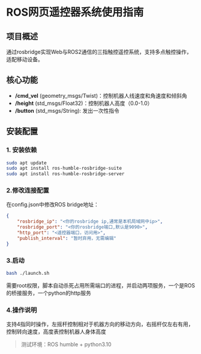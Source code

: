# ROS网页遥控器系统使用指南

## 项目概述
通过rosbridge实现Web与ROS2通信的三指触控遥控系统，支持多点触控操作，适配移动设备。

## 核心功能
- **/cmd_vel** (geometry_msgs/Twist)：控制机器人线速度和角速度和倾斜角
- **/height** (std_msgs/Float32)：控制机器人高度（0.0-1.0）
- **/button** (std_msgs/String): 发出一次性指令

## 安装配置
### 1. 安装依赖
```bash
sudo apt update
sudo apt install ros-humble-rosbridge-suite
sudo apt install ros-humble-rosbridge-server
```

### 2.修改连接配置
在config.json中修改ROS bridge地址：
```json
{
    "rosbridge_ip": "<你的rosbridge ip,通常是本机局域网中ip>",
    "rosbridge_port": "<你的rosbridge端口,默认是9090>",
    "http_port": "<遥控器端口，访问用>",
    "publish_interval": "暂时弃用，无需编辑"
}
```


### 3.启动
```bash
bash ./launch.sh
```
需要root权限，脚本自动杀死占用所需端口的进程，并启动两项服务，一个是ROS的桥接服务，一个python的http服务

### 4.操作说明
支持4指同时操作，左摇杆控制相对于机器方向的移动方向，右摇杆仅左右有用，控制转向速度，高度表控制机器人身体高度
> 测试环境：ROS humble + python3.10